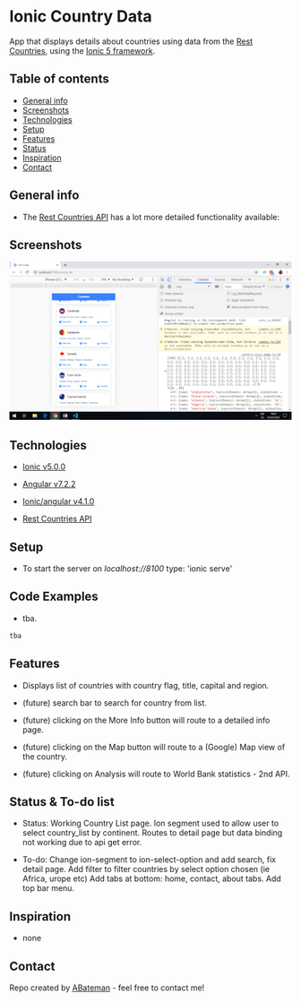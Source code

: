 # Ionic Country Data

App that displays details about countries using data from the [Rest Countries](https://restcountries.eu/), using the [Ionic 5 framework](https://ionicframework.com/docs).

## Table of contents

* [General info](#general-info)
* [Screenshots](#screenshots)
* [Technologies](#technologies)
* [Setup](#setup)
* [Features](#features)
* [Status](#status)
* [Inspiration](#inspiration)
* [Contact](#contact)

## General info

* The [Rest Countries API](https://restcountries.eu/) has a lot more detailed functionality available:

## Screenshots

![Ionic page](./img/list.png)

## Technologies

* [Ionic v5.0.0](https://ionicframework.com/)

* [Angular v7.2.2](https://angular.io/)

* [Ionic/angular v4.1.0](https://www.npmjs.com/package/@ionic/angular)

* [Rest Countries API](https://restcountries.eu/)

## Setup

* To start the server on _localhost://8100_ type: 'ionic serve'

## Code Examples

* tba.

```typescript
tba
```

## Features

* Displays list of countries with country flag, title, capital and region.

* (future) search bar to search for country from list.

* (future) clicking on the More Info button will route to a detailed info page.

* (future) clicking on the Map button will route to a (Google) Map view of the country.

* (future) clicking on Analysis will route to World Bank statistics - 2nd API.

## Status & To-do list

* Status: Working Country List page. Ion segment used to allow user to select country_list by continent. Routes to detail page but data binding not working due to api get error.

* To-do: Change ion-segment to ion-select-option and add search, fix detail page. Add filter to filter countries by select option chosen (ie Africa, urope etc) Add tabs at bottom: home, contact, about tabs. Add top bar menu.

## Inspiration

* none

## Contact

Repo created by [ABateman](https://www.andrewbateman.org) - feel free to contact me!
